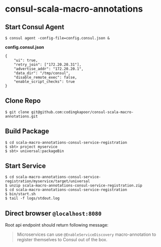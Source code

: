 # consul-scala-macro-annotations

## Start Consul Agent

```
$ consul agent -config-file=config.consul.json &
```

**config.consul.json**
```
{
    "ui": true,
    "retry_join": ["172.20.20.31"],
    "advertise_addr": "172.20.20.1",
    "data_dir": "/tmp/consul",
    "disable_remote_exec": false,
    "enable_script_checks": true
}
```
## Clone Repo
```
$ git clone git@github.com:codingkapoor/consul-scala-macro-annotations.git
```

## Build Package
```
$ cd scala-macro-annotations-consul-service-registration
$ sbt> project myservice
$ sbt> universal:packageBin
```

## Start Service
```
$ cd scala-macro-annotations-consul-service-registration/myservice/target/universal
$ unzip scala-macro-annotations-consul-service-registration.zip
$ cd scala-macro-annotations-consul-service-registration
$ bin/start.sh
$ tail -f logs/stdout.log
```

## Direct browser `@localhost:8080`
Root api endpoint should return following message: 
> Microservices can use `@EnableServiceDiscovery` macro-annotation to register themselves to Consul out of the box.

